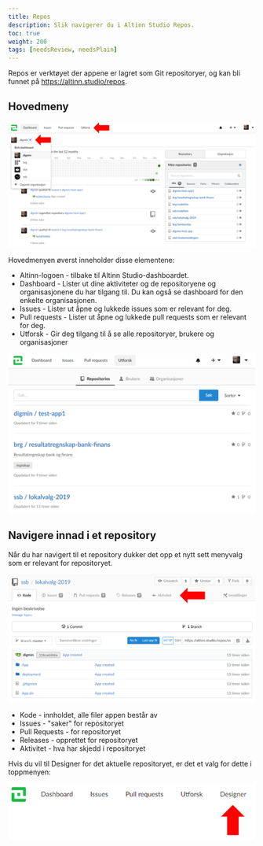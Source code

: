 ```yaml
---
title: Repos
description: Slik navigerer du i Altinn Studio Repos.
toc: true
weight: 200
tags: [needsReview, needsPlain]
---
```


Repos er verktøyet der appene er lagret som Git repositoryer, og kan bli funnet på https://altinn.studio/repos.

## Hovedmeny
![Menyer Repos](repos-menus.png "Menyer i Altinn Studio Repos")

Hovedmenyen øverst inneholder disse elementene:

- Altinn-logoen - tilbake til Altinn Studio-dashboardet.
- Dashboard - Lister ut dine aktiviteter og de repositoryene og organisasjonene du har tilgang til. Du kan også se dashboard for den enkelte organisasjonen.
- Issues - Lister ut åpne og lukkede issues som er relevant for deg.
- Pull requests - Lister ut åpne og lukkede pull requests som er relevant for deg.
- Utforsk - Gir deg tilgang til å se alle repositoryer, brukere og organisasjoner

![Utforske repositoryer](repos-explore.png "Utforsk")

## Navigere innad i et repository
Når du har navigert til et repository dukker det opp et nytt sett menyvalg som er relevant for repositoryet.

![Menyer i et repository](navigate-repository.png "Menyer i et repository")

- Kode - innholdet, alle filer appen består av
- Issues - "saker" for repositoryet
- Pull Requests - for repositoryet
- Releases - opprettet for repositoryet
- Aktivitet - hva har skjedd i repositoryet

Hvis du vil til Designer for det aktuelle repositoryet, er det et valg for dette i toppmenyen:

![Menyelementet Designer](navigate-to-designer.png "Navigere til Designer")
